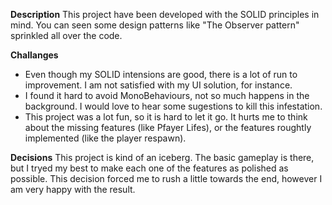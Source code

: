 **Description**
This project have been developed with the SOLID principles in mind. You can seen some design patterns like "The Observer pattern" sprinkled all over the code.

**Challanges**
- Even though my SOLID intensions are good, there is a lot of run to improvement. I am not satisfied with my UI solution, for instance.
- I found it hard to avoid MonoBehaviours, not so much happens in the background. I would love to hear some sugestions to kill this infestation.
- This project was a lot fun, so it is hard to let it go. It hurts me to think about the missing features (like Pfayer Lifes), or the features roughtly implemented (like the player respawn). 

**Decisions**
This project is kind of an iceberg. The basic gameplay is there, but I tryed my best to make each one of the features as polished as possible. This decision forced me to rush a little towards the end, however I am very happy with the result.